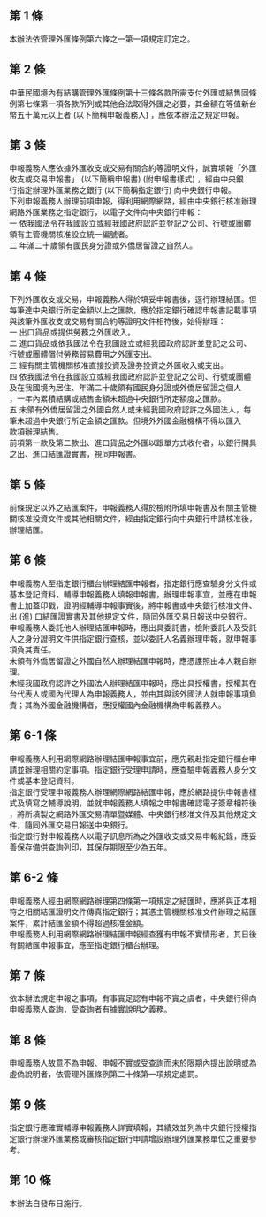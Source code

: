 第 1 條
-------
本辦法依管理外匯條例第六條之一第一項規定訂定之。

第 2 條
-------
中華民國境內有結購管理外匯條例第十三條各款所需支付外匯或結售同條  
例第七條第一項各款所列或其他合法取得外匯之必要，其金額在等值新台  
幣五十萬元以上者 (以下簡稱申報義務人) ，應依本辦法之規定申報。

第 3 條
-------
申報義務人應依據外匯收支或交易有關合約等證明文件，誠實填報「外匯  
收支或交易申報書」 (以下簡稱申報書)  (附申報書樣式) ，經由中央銀  
行指定辦理外匯業務之銀行 (以下簡稱指定銀行) 向中央銀行申報。  
下列申報義務人辦理前項申報，得利用網際網路，經由中央銀行核准辦理  
網路外匯業務之指定銀行，以電子文件向中央銀行申報：  
一  依我國法令在我國設立或經我國政府認許並登記之公司、行號或團體  
    領有主管機關核准設立統一編號者。  
二  年滿二十歲領有國民身分證或外僑居留證之自然人。

第 4 條
-------
下列外匯收支或交易，申報義務人得於填妥申報書後，逕行辦理結匯。但  
每筆達中央銀行所定金額以上之匯款，應於指定銀行確認申報書記載事項  
與該筆外匯收支或交易有關合約等證明文件相符後，始得辦理：  
一  出口貨品或提供勞務之外匯收入。  
二  進口貨品或依我國法令在我國設立或經我國政府認許並登記之公司、  
    行號或團體償付勞務貿易費用之外匯支出。  
三  經有關主管機關核准直接投資及證券投資之外匯收入或支出。  
四  依我國法令在我國設立或經我國政府認許並登記之公司、行號或團體  
    及在我國境內居住、年滿二十歲領有國民身分證或外僑居留證之個人  
    ，一年內累積結購或結售金額未超過中央銀行所定額度之匯款。  
五  未領有外僑居留證之外國自然人或未經我國政府認許之外國法人，每  
    筆未超過中央銀行所定金額之匯款。但境外外國金融機構不得以匯入  
    款項辦理結售。  
前項第一款及第二款出、進口貨品之外匯以跟單方式收付者，以銀行開具  
之出、進口結匯證實書，視同申報書。

第 5 條
-------
前條規定以外之結匯案件，申報義務人得於檢附所填申報書及有關主管機  
關核准投資文件或其他相關文件，經由指定銀行向中央銀行申請核准後，  
辦理結匯。

第 6 條
-------
申報義務人至指定銀行櫃台辦理結匯申報者，指定銀行應查驗身分文件或  
基本登記資料，輔導申報義務人填報申報書，辦理申報事宜，並應在申報  
書上加蓋印戳，證明經輔導申報事實後，將申報書或中央銀行核准文件、  
出 (進) 口結匯證實書及其他規定文件，隨同外匯交易日報送中央銀行。  
申報義務人委託他人辦理結匯申報時，應出具委託書，檢附委託人及受託  
人之身分證明文件供指定銀行查核，並以委託人名義辦理申報，就申報事  
項負其責任。  
未領有外僑居留證之外國自然人辦理結匯申報時，應憑護照由本人親自辦  
理。  
未經我國政府認許之外國法人辦理結匯申報時，應出具授權書，授權其在  
台代表人或國內代理人為申報義務人，並由其與該外國法人就申報事項負  
責；其為外國金融機構者，應授權國內金融機構為申報義務人。

第 6-1 條
---------
申報義務人利用網際網路辦理結匯申報事宜前，應先親赴指定銀行櫃台申  
請並辦理相關約定事項。指定銀行受理申請時，應查驗申報義務人身分文  
件或基本登記資料。  
指定銀行受理申報義務人辦理網際網路結匯申報，應於網路提供申報書樣  
式及填寫之輔導說明，並就申報義務人填報之申報書確認電子簽章相符後  
，將所填製之網路外匯交易清單暨媒體、中央銀行核准文件及其他規定文  
件，隨同外匯交易日報送中央銀行。  
指定銀行對申報義務人以電子訊息所為之外匯收支或交易申報紀錄，應妥  
善保存備供查詢列印，其保存期限至少為五年。

第 6-2 條
---------
申報義務人經由網際網路辦理第四條第一項規定之結匯時，應將與正本相  
符之相關結匯證明文件傳真指定銀行；其憑主管機關核准文件辦理之結匯  
案件，累計結匯金額不得超過核准金額。  
申報義務人利用網際網路辦理結匯申報經查獲有申報不實情形者，其日後  
有關結匯申報事宜，應至指定銀行櫃台辦理。

第 7 條
-------
依本辦法規定申報之事項，有事實足認有申報不實之虞者，中央銀行得向  
申報義務人查詢，受查詢者有據實說明之義務。

第 8 條
-------
申報義務人故意不為申報、申報不實或受查詢而未於限期內提出說明或為  
虛偽說明者，依管理外匯條例第二十條第一項規定處罰。

第 9 條
-------
指定銀行應確實輔導申報義務人詳實填報，其績效並列為中央銀行授權指  
定銀行辦理外匯業務或審核指定銀行申請增設辦理外匯業務單位之重要參  
考。

第 10 條
--------
本辦法自發布日施行。

